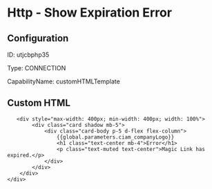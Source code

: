 # Http - Show Expiration Error
## Configuration
ID:  utjcbphp35

Type: CONNECTION 

CapabilityName: customHTMLTemplate



## Custom HTML
```<div class="bg-light d-flex flex-column justify-content-center align-items-center position-absolute top-0 start-0 bottom-0 end-0 overflow-auto">
   <div style="max-width: 400px; min-width: 400px; width: 100%">
        <div class="card shadow mb-5">
            <div class="card-body p-5 d-flex flex-column">
                {{global.parameters.ciam_companyLogo}}
                <h1 class="text-center mb-4">Error</h1>
                <p class="text-muted text-center">Magic Link has expired.</p>
            </div>
        </div>
    </div>
</div>
```



